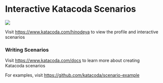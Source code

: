 # Interactive Katacoda Scenarios

[![](http://shields.katacoda.com/katacoda/hinodeya/count.svg)](https://www.katacoda.com/hinodeya "Get your profile on Katacoda.com")

Visit https://www.katacoda.com/hinodeya to view the profile and interactive scenarios

### Writing Scenarios
Visit https://www.katacoda.com/docs to learn more about creating Katacoda scenarios

For examples, visit https://github.com/katacoda/scenario-example
